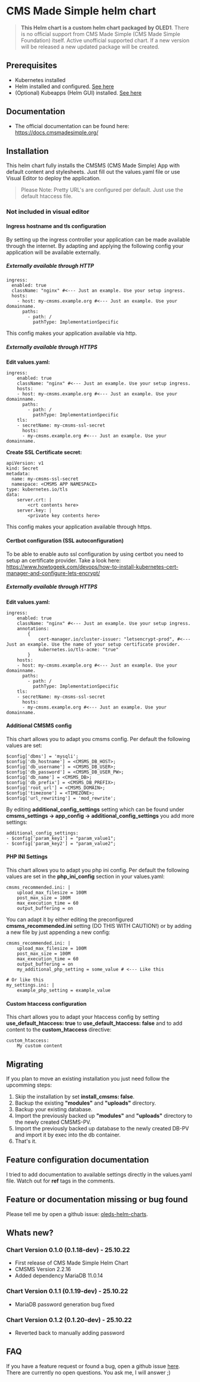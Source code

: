 # CMS Made Simple helm chart

> **This Helm chart is a custom helm chart packaged by OLED1**.
> There is no official support from CMS Made Simple (CMS Made Simple Foundation) itself.
> Active unofficial supported chart. If a new version will be released a new updated package will be created.

## Prerequisites
- Kubernetes installed
- Helm installed and configured. [See here](https://helm.sh/docs/intro/install/)
- (Optional) Kubeapps (Helm GUI) installed. [See here](https://tanzu.vmware.com/developer/guides/kubeapps-gs/)

## Documentation
- The official documentation can be found here: https://docs.cmsmadesimple.org/

## Installation
This helm chart fully installs the CMSMS (CMS Made Simple) App with default content and stylesheets.
Just fill out the values.yaml file or use Visual Editor to deploy the application.

> Please Note: Pretty URL's are configured per default. Just use the default htaccess file.

### Not included in visual editor
#### Ingress hostname and tls configuration
By setting up the ingress controller your application can be made available through the internet.
By adapting and applying the following config your application will be available externally.

##### Externally available through HTTP
```
ingress:
  enabled: true
  className: "nginx" #<--- Just an example. Use your setup ingress.
  hosts:
    - host: my-cmsms.example.org #<--- Just an example. Use your domainname.
      paths:
        - path: /
          pathType: ImplementationSpecific
```
This config makes your application available via http.

##### Externally available through HTTPS
**Edit values.yaml:**
```
ingress:
    enabled: true
    className: "nginx" #<--- Just an example. Use your setup ingress.
    hosts:
    - host: my-cmsms.example.org #<--- Just an example. Use your domainname.
      paths:
        - path: /
          pathType: ImplementationSpecific
    tls:
    - secretName: my-cmsms-ssl-secret
      hosts:
      - my-cmsms.example.org #<--- Just an example. Use your domainname.
```
**Create SSL Certificate secret:**
```
apiVersion: v1
kind: Secret
metadata:
  name: my-cmsms-ssl-secret
  namespace: <CMSMS APP NAMESPACE>
type: kubernetes.io/tls
data:
    server.crt: |
        <crt contents here>
    server.key: |
        <private key contents here>
```
This config makes your application available through https.

#### Certbot configuration (SSL autoconfiguration)
To be able to enable auto ssl configuration by using certbot you need to setup an certificate provider.
Take a look here: https://www.howtogeek.com/devops/how-to-install-kubernetes-cert-manager-and-configure-lets-encrypt/

##### Externally available through HTTPS
**Edit values.yaml:**
```
ingress:
    enabled: true
    className: "nginx" #<--- Just an example. Use your setup ingress.
    annotations: 
        {
            cert-manager.io/cluster-issuer: "letsencrypt-prod", #<--- Just an example. Use the name of your setup certificate provider.
            kubernetes.io/tls-acme: "true"
        }
    hosts:
    - host: my-cmsms.example.org #<--- Just an example. Use your domainname.
      paths:
        - path: /
          pathType: ImplementationSpecific
    tls:
    - secretName: my-cmsms-ssl-secret
      hosts:
      - my-cmsms.example.org #<--- Just an example. Use your domainname.
```

#### Additional CMSMS config
This chart allows you to adapt you cmsms config.
Per default the following values are set:
```
$config['dbms'] = 'mysqli';
$config['db_hostname'] = <CMSMS_DB_HOST>;
$config['db_username'] = <CMSMS_DB_USER>;
$config['db_password'] = <CMSMS_DB_USER_PW>;
$config['db_name'] = <CMSMS_DB>;
$config['db_prefix'] = <CMSMS_DB_PREFIX>;
$config['root_url'] = <CMSMS_DOMAIN>;
$config['timezone'] = <TIMEZONE>;
$config['url_rewriting'] = 'mod_rewrite';
```

By editing **additional_config_settings** setting which can be found under **cmsms_settings -> app_config -> additional_config_settings** you add more settings:
```
additional_config_settings:
- $config['param_key1'] = "param_value1";
- $config['param_key2'] = "param_value2";
```

#### PHP INI Settings
This chart allows you to adapt you php ini config.
Per default the following values are set in the **php_ini_config** section in your values.yaml:
```
cmsms_recommended.ini: |
    upload_max_filesize = 100M
    post_max_size = 100M
    max_execution_time = 60
    output_buffering = on
```

You can adapt it by either editing the preconfigured **cmsms_recommended.ini** setting (DO THIS WITH CAUTION!) or by adding a new file by just appending a new config:
```
cmsms_recommended.ini: |
    upload_max_filesize = 100M
    post_max_size = 100M
    max_execution_time = 60
    output_buffering = on
    my_additional_php_setting = some_value # <--- Like this

# Or like this
my_settings.ini: |
    example_php_setting = example_value
```

#### Custom htaccess configuration
This chart allows you to adapt your htaccess config by setting **use_default_htaccess: true**  to **use_default_htaccess: false** 
and to add content to the **custom_htaccess** directive:
```
custom_htaccess: 
    My custom content
```

## Migrating
If you plan to move an existing installation you just need follow the upcomming steps:
1. Skip the installation by set **install_cmsms: false**.
2. Backup the existing **"modules"** and **"uploads"** directory.
3. Backup your existing database.
4. Import the previously backed up **"modules"** and **"uploads"** directory to the newly created CMSMS-PV.
5. Import the previously backed up database to the newly created DB-PV and import it by exec into the db container.
6. That's it.

## Feature configuration documentation
I tried to add documentation to available settings directly in the values.yaml file.
Watch out for **ref** tags in the comments.

## Feature or documentation missing or bug found
Please tell me by open a github issue: [oleds-helm-charts](https://github.com/OLED1/oleds-helm-charts).

## Whats new?
### Chart Version 0.1.0 (0.1.18-dev) - 25.10.22
- First release of CMS Made Simple Helm Chart
- CMSMS Version 2.2.16
- Added dependency MariaDB 11.0.14

### Chart Version 0.1.1 (0.1.19-dev) - 25.10.22
- MariaDB password generation bug fixed

### Chart Version 0.1.2 (0.1.20-dev) - 25.10.22
- Reverted back to manually adding password

## FAQ
If you have a feature request or found a bug, open a github issue [here](https://github.com/OLED1/oleds-helm-charts).
There are currently no open questions. You ask me, I will answer ;)
